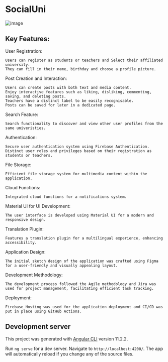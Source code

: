 # SocialUni

![image](https://github.com/Keroxen/SocialUni/assets/31664852/51b1f959-10bb-42bf-b53a-8582dc72bcc3)


## Key Features:

User Registration:

    Users can register as students or teachers and Select their affiliated university.
    They can fill in their name, birthday and choose a profile picture.

Post Creation and Interaction:

    Users can create posts with both text and media content.
    Enjoy interactive features such as liking, disliking, commenting, saving, and deleting posts.
    Teachers have a distinct label to be easily recognisable.
    Posts can be saved for later in a dedicated page.

Search Feature:

    Search functionality to discover and view other user profiles from the same univeristies.

Authentication:

    Secure user authentication system using Firebase Authentication.
    Distinct user roles and privileges based on their registration as students or teachers.

File Storage:

    Efficient file storage system for multimedia content within the application.

Cloud Functions:

    Integrated cloud functions for a notifications system.
    
Material UI for UI Development:

    The user interface is developed using Material UI for a modern and responsive design.

Translation Plugin:

    Features a translation plugin for a multilingual experience, enhancing accessibility.

Application Design:

    The initial sketch design of the application was crafted using Figma for a user-friendly and visually appealing layout.

Development Methodology:

    The development process followed the Agile methodology and Jira was used for project management, facilitating efficient task tracking.

Deployment:

    Firebase Hosting was used for the application deployment and CI/CD was put in place using GitHub Actions.

## Development server
This project was generated with [Angular CLI](https://github.com/angular/angular-cli) version 11.2.2.

Run `ng serve` for a dev server. Navigate to `http://localhost:4200/`. The app will automatically reload if you change any of the source files.
